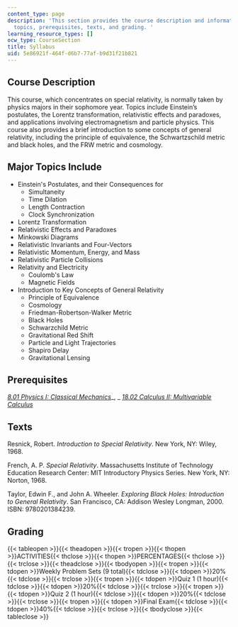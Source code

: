 ```yaml
---
content_type: page
description: 'This section provides the course description and information about major
  topics, prerequisites, texts, and grading. '
learning_resource_types: []
ocw_type: CourseSection
title: Syllabus
uid: 5e86921f-464f-d6b7-77af-b9d31f21b821
---
```

## Course Description

This course, which concentrates on special relativity, is normally taken by physics majors in their sophomore year. Topics include Einstein’s postulates, the Lorentz transformation, relativistic effects and paradoxes, and applications involving electromagnetism and particle physics. This course also provides a brief introduction to some concepts of general relativity, including the principle of equivalence, the Schwartzschild metric and black holes, and the FRW metric and cosmology.

## Major Topics Include

- Einstein's Postulates, and their Consequences for
    - Simultaneity
    - Time Dilation
    - Length Contraction
    - Clock Synchronization
- Lorentz Transformation
- Relativistic Effects and Paradoxes
- Minkowski Diagrams
- Relativistic Invariants and Four-Vectors
- Relativistic Momentum, Energy, and Mass
- Relativistic Particle Collisions
- Relativity and Electricity
    - Coulomb's Law
    - Magnetic Fields
- Introduction to Key Concepts of General Relativity
    - Principle of Equivalence
    - Cosmology
    - Friedman-Robertson-Walker Metric
    - Black Holes
    - Schwarzchild Metric
    - Gravitational Red Shift
    - Particle and Light Trajectories
    - Shapiro Delay
    - Gravitational Lensing

## Prerequisites

[_8.01 Physics I: Classical Mechanics_](/courses/8-01sc-classical-mechanics-fall-2016)_, _ [_18.02 Calculus II: Multivariable Calculus_](/courses/18-02sc-multivariable-calculus-fall-2010)

## Texts

Resnick, Robert. _Introduction to Special Relativity_. New York, NY: Wiley, 1968.

French, A. P. _Special Relativity_. Massachusetts Institute of Technology Education Research Center: MIT Introductory Physics Series. New York, NY: Norton, 1968.

Taylor, Edwin F., and John A. Wheeler. _Exploring Black Holes: Introduction to General Relativity_. San Francisco, CA: Addison Wesley Longman, 2000. ISBN: 9780201384239.

## Grading

{{< tableopen >}}{{< theadopen >}}{{< tropen >}}{{< thopen >}}ACTIVITIES{{< thclose >}}{{< thopen >}}PERCENTAGES{{< thclose >}}{{< trclose >}}{{< theadclose >}}{{< tbodyopen >}}{{< tropen >}}{{< tdopen >}}Weekly Problem Sets (9 total){{< tdclose >}}{{< tdopen >}}20%{{< tdclose >}}{{< trclose >}}{{< tropen >}}{{< tdopen >}}Quiz 1 (1 hour){{< tdclose >}}{{< tdopen >}}20%{{< tdclose >}}{{< trclose >}}{{< tropen >}}{{< tdopen >}}Quiz 2 (1 hour){{< tdclose >}}{{< tdopen >}}20%{{< tdclose >}}{{< trclose >}}{{< tropen >}}{{< tdopen >}}Final Exam{{< tdclose >}}{{< tdopen >}}40%{{< tdclose >}}{{< trclose >}}{{< tbodyclose >}}{{< tableclose >}}